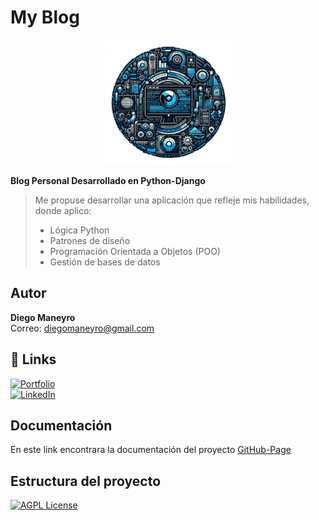 # My Blog
<p align="center">
    <img src="docs/logo/logo-blog.png" alt="logo" width="200">
</p>

**Blog Personal Desarrollado en Python-Django**

> Me propuse desarrollar una aplicación que refleje mis habilidades, donde aplico:
> - Lógica Python
> - Patrones de diseño
> - Programación Orientada a Objetos (POO)
> - Gestión de bases de datos

## Autor

**Diego Maneyro**  
Correo: [diegomaneyro@gmail.com](mailto:diegomaneyro@gmail.com)

## 🔗 Links

[![Portfolio](https://img.shields.io/badge/my_portfolio-000?style=for-the-badge&logo=ko-fi&logoColor=white)](https://sites.google.com/view/diegodev/acerca-de-m%C3%AD)  
[![LinkedIn](https://img.shields.io/badge/linkedin-0A66C2?style=for-the-badge&logo=linkedin&logoColor=white)](https://www.linkedin.com/in/diego-maneyro)


## Documentación
En este link encontrara la documentación del proyecto
[GitHub-Page](https://diegomaneyro.github.io/My_Blog/)

## Estructura del proyecto


[![AGPL License](https://img.shields.io/badge/license-AGPL-blue.svg)](http://www.gnu.org/licenses/agpl-3.0)
